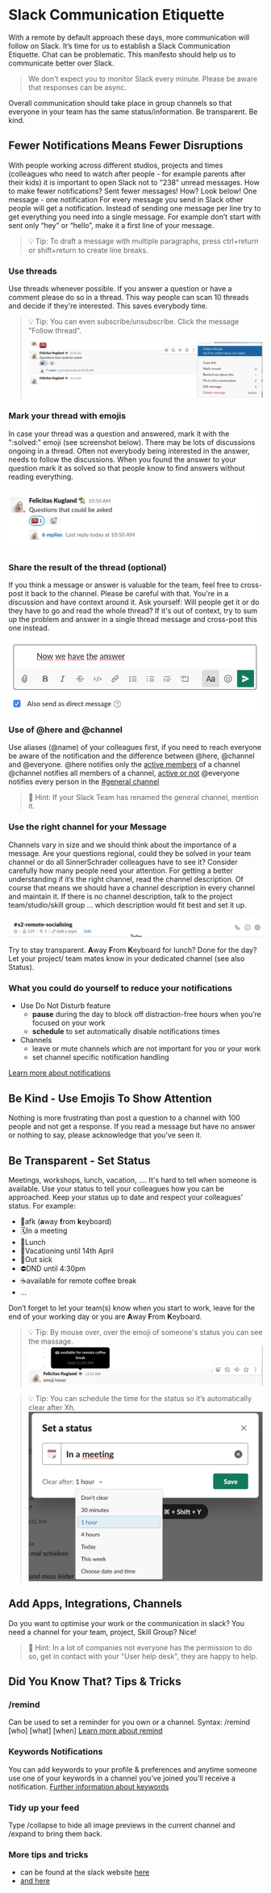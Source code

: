 # Slack Communication Etiquette
With a remote by default approach these days, more communication will follow on Slack. It’s time for us to establish a Slack Communication Etiquette.
Chat can be problematic. This manifesto should help us to communicate better over Slack.


> We don't expect you to monitor Slack every minute. 
> Please be aware that responses can be async. 
 

Overall communication should take place in group channels so that everyone in your team has the same status/information. Be transparent. Be kind. 
##



## Fewer Notifications Means Fewer Disruptions
With people working across different studios, projects and times (colleagues who need to watch after people - for example parents after their kids) it is important to open Slack not to "238" unread messages. How to make fewer notifications? Sent fewer messages! How? Look below!
One message - one notification 
For every message you send in Slack other people will get a notification. Instead of sending one message per line try to get everything you need into a single message. For example don’t start with sent only “hey” or “hello”, make it a first line of your message. 

 
> 💡 Tip: To draft a message with multiple paragraphs, press ctrl+return or shift+return to create line breaks.
 

### Use threads
Use threads whenever possible. If you answer a question or have a comment please do so in a thread. This way people can scan 10 threads and decide if they're interested. This saves everybody time. 


> 💡 Tip: You can even subscribe/unsubscribe. Click the message "Follow thread".
> 
> ![Screenshot of follow thread](./img/screenshot_follow-thread.png)



### Mark your thread with emojis 
In case your thread was a question and answered, mark it with the ":solved:" emoji (see screenshot below). There may be lots of discussions ongoing in a thread. Often not everybody being interested in the answer, needs to follow the discussions. When you found the answer to your question mark it as solved so that people know to find answers without reading everything.
##
![Screenshot of solved emoji](./img/screenshot_solved.png)

### Share the result of the thread (optional)
If you think a message or answer is valuable for the team, feel free to cross-post it back to the channel. Please be careful with that. You're in a discussion and have context around it. Ask yourself: Will people get it or do they have to go and read the whole thread? If it's out of context, try to sum up the problem and answer in a single thread message and cross-post this one instead.

![Screenshot of sending anser to channe](./img/screenshot_answer.png)

### Use of @here and @channel 
Use aliases (@name) of your colleagues first, if you need to reach everyone be aware of the notification and the difference between @here, @channel and @everyone. 
@here notifies only the [active members](https://slack.com/help/articles/201864558-Set-your-Slack-status-and-availability#availability-in-slack) of a channel
@channel notifies all members of a channel, [active or not](https://slack.com/help/articles/201864558-Set-your-Slack-status-and-availability#availability-in-slack)
@everyone notifies every person in the [#general channel](https://slack.com/help/articles/220105027-The-general-channel)

> 💎 Hint: If your Slack Team has renamed the general channel, mention it.


### Use the right channel for your Message 
Channels vary in size and we should think about the importance of a message. Are your questions regional, could they be solved in your team channel or do all SinnerSchrader colleagues have to see it? Consider carefully how many people need your attention.
For getting a better understanding if it’s the right channel, read the channel description.
Of course that means we should have a channel description in every channel and maintain it. If there is no channel description, talk to the project team/studio/skill group … which description would fit best and set it up.

![Screenshot of where to change the channel topic](./img/screenshot_channel_topic.png)


Try to stay transparent. **A**way **F**rom **K**eyboard for lunch? Done for the day? Let your project/ team mates know in your dedicated channel (see also Status).


### What you could do yourself to reduce your notifications
* Use Do Not Disturb feature
  * **pause** during the day to block off distraction-free hours when you’re focused on your work
  * **schedule** to set automatically disable notifications times 
* Channels
  * leave or mute channels which are not important for you or your work
  * set channel specific notification handling

[Learn more about notifications](https://slack.com/intl/en-de/help/articles/201355156-Guide-to-desktop-notifications)


## Be Kind - Use Emojis To Show Attention
Nothing is more frustrating than post a question to a channel with 100 people and not get a response. If you read a message but have no answer or nothing to say, please acknowledge that you've seen it.


## Be Transparent - Set Status
Meetings, workshops, lunch, vacation, …. It's hard to tell when someone is available. Use your status to tell your colleagues how you can be approached. Keep your status up to date and respect your colleagues' status. For example:

* 💨afk (**a**way **f**rom **k**eyboard)
* 🗓In a meeting
* 🍝Lunch 
* 🌴Vacationing until 14th April
* 🤒Out sick
* ⛔️DND until 4:30pm
* ☕️available for remote coffee break
* ...

Don’t forget to let your team(s) know when you start to work, leave for the end of your working day or you are **A**way **F**rom **K**eyboard.

 
> 💡 Tip: By mouse over, over the emoji of someone's status you can see the massage.
![Screenshot showing emoji hover](./img/screenshot_hover-emoji-status.png)
 
> 💡 Tip: You can schedule the time for the status so it’s automatically clear after Xh.
![Screenshot showing autmatical clear time for status](./img/screenshot_status-time.png)
 



## Add Apps, Integrations, Channels
Do you want to optimise your work or the communication in slack? You need a channel for your team, project, Skill Group? Nice! 

> 💎 Hint: In a lot of companies not everyone has the permission to do so, get in contact with your "User help desk", they are happy to help.



## Did You Know That? Tips & Tricks
### /remind
Can be used to set a reminder for you own or a channel. Syntax: /remind [who] [what] [when]
[Learn more about remind](https://slack.com/intl/en-gb/help/articles/208423427-Set-a-reminder)

### Keywords Notifications 
You can add keywords to your profile & preferences and anytime someone use one of your keywords in a channel you’ve joined you’ll receive a notification. 
[Further information about keywords](https://slack.com/intl/en-gb/help/articles/201398467-Set-up-keyword-notifications)

### Tidy up your feed
Type /collapse to hide all image previews in the current channel and /expand to bring them back.

### More tips and tricks 
* can be found at the slack website [here](https://slack.com/intl/en-de/help/categories/360000049063-tips-tricks-more#tips-tricks)
* [and here](https://slack.com/intl/en-gb/slack-tips)
